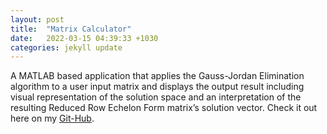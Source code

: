```yaml
---
layout: post
title:  "Matrix Calculator"
date:   2022-03-15 04:39:33 +1030
categories: jekyll update
---
```

A MATLAB based application that applies the Gauss-Jordan Elimination algorithm to a user input matrix and displays 
the output result including visual representation of the solution space and an interpretation of the resulting Reduced 
Row Echelon Form matrix’s solution vector. Check it out here on my [Git-Hub][github].

[github]: https://github.com/CountQuackula/Linear-System-Solver